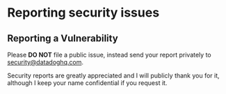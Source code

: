 # Reporting security issues

## Reporting a Vulnerability

Please **DO NOT** file a public issue,
instead send your report privately to security@datadoghq.com.

Security reports are greatly appreciated and I will publicly thank you for it,
although I keep your name confidential if you request it.